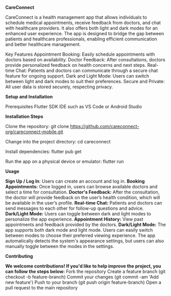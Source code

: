 **CareConnect**

CareConnect is a health management app that allows individuals to schedule medical appointments, receive feedback from doctors, and chat with healthcare providers. It also offers both light and dark modes for an enhanced user experience. The app is designed to bridge the gap between patients and healthcare professionals, enabling efficient communication and better healthcare management.

Key Features
Appointment Booking: Easily schedule appointments with doctors based on availability.
Doctor Feedback: After consultations, doctors provide personalized feedback on health concerns and next steps.
Real-time Chat: Patients and doctors can communicate through a secure chat feature for ongoing support.
Dark and Light Mode: Users can switch between light and dark modes to suit their preferences.
Secure and Private: All user data is stored securely, respecting privacy.


**Setup and Installation**

Prerequisites
  Flutter SDK
  IDE such as VS Code or Android Studio

**Installation Steps**

Clone the repository:
   git clone https://github.com/careconnect-org/careconnect-mobile.git
   
Change into the project directory:
   cd careconnect

Install dependencies:
   flutter pub get

Run the app on a physical device or emulator:
   flutter run

**Usage**

**Sign Up / Log In**: Users can create an account and log in.
**Booking Appointments:** Once logged in, users can browse available doctors and select a time for consultation.
**Doctor's Feedback:** After the consultation, the doctor will provide feedback on the user’s health condition, which will be available in the user’s profile.
**Real-time Chat:** Patients and doctors can send messages to each other for follow-up questions and advice.
**Dark/Light Mode:** Users can toggle between dark and light modes to personalize the app experience.
**Appointment History:** View past appointments and feedback provided by the doctors.
**Dark/Light Mode:** The app supports both dark mode and light mode. Users can easily switch between modes to choose their preferred viewing experience. The app automatically detects the system's appearance settings, but users can also manually toggle between the modes in the settings.

**Contributing**

**We welcome contributions! If you'd like to help improve the project, you can follow the steps below:**
Fork the repository
Create a feature branch (git checkout -b feature-branch)
Commit your changes (git commit -am 'Add new feature')
Push to your branch (git push origin feature-branch)
Open a pull request to the main repository
